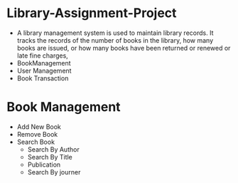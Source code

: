 # Library-Assignment-Project
  - A library management system is used to maintain library records. It tracks the records of the number of books in the library, how many books are issued, or how many books have been returned or renewed or late fine charges, 
  - BookManagement
  - User Management
  - Book Transaction
# Book Management
  - Add New Book 
  - Remove Book
  - Search Book
    - Search By Author 
    - Search By Title  
    - Publication 
    - Search By journer 
